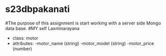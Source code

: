 # s23dbpakanati
#The purpose of this assignment is start working with a server side Mongo data base.
#MY self Laxminarayana
- class: motor
- attributes:
    -motor_name (string)
    -motor_model (string)
    -motor_price (number)